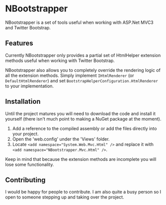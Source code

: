 # NBootstrapper

NBootstrapper is a set of tools useful when working with ASP.Net MVC3 and Twitter Bootstrap.

## Features

Currently NBootstrapper only provides a partial set of HtmlHelper extension methods useful when working with Twitter Bootstrap.

NBootstrapper also allows you to completely override the rendering logic of all the extension methods. Simply implement `IHtmlRenderer` (or `DefaultHtmlRenderer`) and set `BootstrapHelperConfiguration.HtmlRenderer` to your implementation.
 
## Installation

Until the project matures you will need to download the code and install it yourself (there isn't much point to making a NuGet package at the moment). 
 
 1. Add a reference to the compiled assembly or add the files directly into your project.
 2. Open the 'web.config' under the 'Views' folder.
 3. Locate `<add namespace="System.Web.Mvc.Html" />` and replace it with `<add namespace="NBootstrapper.Mvc.Html" />`.

Keep in mind that because the extension methods are incomplete you will lose some functionality.

## Contributing

I would be happy for people to contribute. I am also quite a busy person so I open to someone stepping up and taking over the project.